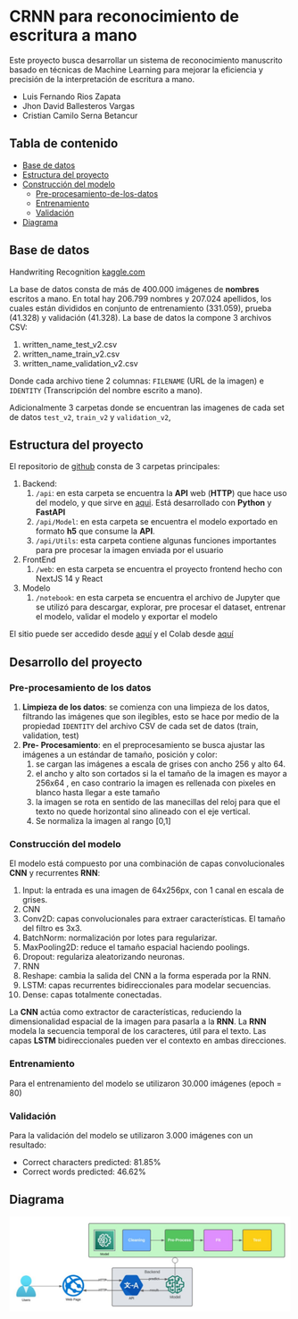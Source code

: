 # CRNN para reconocimiento de escritura a mano

Este proyecto busca desarrollar un sistema de reconocimiento manuscrito basado
en técnicas de Machine Learning para mejorar la eficiencia y precisión de la
interpretación de escritura a mano.

- Luis Fernando Rios Zapata
- Jhon David Ballesteros Vargas
- Cristian Camilo Serna Betancur

## Tabla de contenido

- [Base de datos](#base-de-datos)
- [Estructura del proyecto](#estructura-del-proyecto)
- [Construcción del modelo](#construcción-del-modelo)
  - [Pre-procesamiento-de-los-datos](#pre-procesamiento-de-los-datos)
  - [Entrenamiento](#entrenamiento)
  - [Validación](#validación)
- [Diagrama](#diagrama)

## Base de datos
Handwriting Recognition [kaggle.com](https://www.kaggle.com/datasets/landlord/handwriting-recognition/data)

La base de datos consta de más de 400.000 imágenes de **nombres** escritos a
mano. En total hay 206.799 nombres y 207.024 apellidos, los cuales están
divididos en conjunto de entrenamiento (331.059), prueba (41.328) y validación
(41.328). La base de datos la compone 3 archivos CSV: 

1. written_name_test_v2.csv 
2. written_name_train_v2.csv 
3. written_name_validation_v2.csv

Donde cada archivo tiene 2 columnas: `FILENAME` (URL de la imagen) e `IDENTITY`
(Transcripción del nombre escrito a mano).

Adicionalmente 3 carpetas donde se encuentran las imagenes de cada set de datos
`test_v2`, `train_v2` y `validation_v2`,

## Estructura del proyecto
El repositorio de
[github](https://github.com/Udea-Simulacion-2023-2/crnn-for-handwriting-recognition)
consta de 3 carpetas principales: 

1. Backend:
   1. `/api`: en esta carpeta se encuentra la **API** web (__HTTP__) que hace
      uso del modelo, y que sirve en
      [aqui](http://apihandwritingrecognition.us-east-1.elasticbeanstalk.com/api/v1/test/).
      Está desarrollado con **Python** y **FastAPI** 
   2. `/api/Model`: en esta carpeta se encuentra el modelo exportado en formato
      **h5** que consume la **API**.
   3. `/api/Utils`: esta carpeta contiene algunas funciones importantes para
      pre procesar la imagen enviada por el usuario 
2. FrontEnd
   1. `/web`: en esta carpeta se encuentra el proyecto frontend hecho con
      NextJS 14 y React
3. Modelo
   1. `/notebook`: en esta carpeta se encuentra el archivo de Jupyter que se
      utilizó para descargar, explorar, pre procesar el dataset, entrenar el
      modelo, validar el modelo y exportar el modelo

El sitio puede ser accedido desde
[aquí](http://handwritingrecognition.us-east-1.elasticbeanstalk.com/) y el
Colab desde
[aquí](https://colab.research.google.com/drive/1n7IS2fDulszekfoGPWPGpNGYoJzeJ0yA?usp=sharing)

## Desarrollo del proyecto

### Pre-procesamiento de los datos 

1. **Limpieza de los datos**: se comienza con una limpieza de los datos,
   filtrando las imágenes que son ilegibles, esto se hace por medio de la
   propiedad `IDENTITY` del archivo CSV de cada set de datos (train,
   validation, test) 
2. **Pre- Procesamiento**: en el preprocesamiento se busca ajustar las imágenes a
   un estándar de tamaño, posición y color: 
   1. se cargan las imágenes a escala de grises con ancho 256 y alto 64.
   2. el ancho y alto son cortados si la el tamaño de la imagen es mayor a
      256x64 , en caso contrario la imagen es rellenada con pixeles en blanco
      hasta llegar a este tamaño
   3. la imagen se rota en sentido de las manecillas del reloj para que el
      texto no quede horizontal sino alineado con el eje vertical. 
   4. Se normaliza la imagen al rango [0,1]

### Construcción del modelo
El modelo está compuesto por una combinación de capas convolucionales **CNN** y
recurrentes **RNN**: 

1. Input: la entrada es una imagen de 64x256px, con 1 canal en escala de
   grises.
2. CNN 
3. Conv2D: capas convolucionales para extraer características. El tamaño del
   filtro es 3x3.
4. BatchNorm: normalización por lotes para regularizar.
5. MaxPooling2D: reduce el tamaño espacial haciendo poolings.
6. Dropout: regulariza aleatorizando neuronas.
7. RNN
8. Reshape: cambia la salida del CNN a la forma esperada por la RNN.
9. LSTM: capas recurrentes bidireccionales para modelar secuencias.
10. Dense: capas totalmente conectadas.

La **CNN** actúa como extractor de características, reduciendo la
dimensionalidad espacial de la imagen para pasarla a la **RNN**. La **RNN**
modela la secuencia temporal de los caracteres, útil para el texto. Las capas
**LSTM** bidireccionales pueden ver el contexto en ambas direcciones.

### Entrenamiento 
Para el entrenamiento del modelo se utilizaron 30.000 imágenes (epoch = 80)

### Validación
Para la validación del modelo se utilizaron 3.000 imágenes con un resultado:

- Correct characters predicted: 81.85%
- Correct words predicted: 46.62%

## Diagrama

![Diagrama](/diagram.jpeg "Diagrama")
